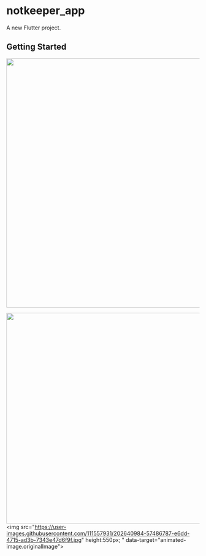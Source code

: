 # notkeeper_app

A new Flutter project.

## Getting Started

<img src="https://user-images.githubusercontent.com/111557931/202640994-cc2b35cb-3d38-4ec7-a992-5e454775ce1c.mp4" style=" height:650px; " data-target="animated-image.originalImage">

<img src="https://user-images.githubusercontent.com/111557931/202268305-b0f3d8a6-d599-4d9f-bf22-5a5f45711653.jpg" style=" height:550px; " data-target="animated-image.originalImage">   <img src="https://user-images.githubusercontent.com/111557931/202640984-57486787-e6dd-4715-ad3b-7343e47d6f9f.jpg" height:550px; " data-target="animated-image.originalImage">




